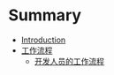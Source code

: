# Summary

* [Introduction](README.md)
* [工作流程](Workflow/workflow.md)
   * [开发人员的工作流程](Workflow/workflow.md)

